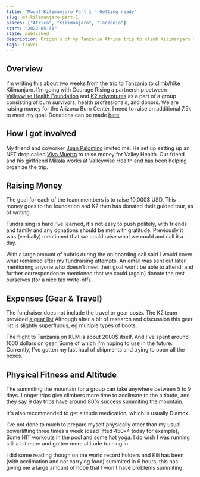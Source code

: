 ```yaml
---
title: "Mount Kilimanjaro Part 1 - Getting ready"
slug: mt-kilimanjaro-part-1
places: ["Africa", "Kilimanjaro", "Tanzania"]
start: "2022-05-31"
state: published
description: Origin's of my Tanzania Africa trip to climb Kilimanjaro to raise funds for the Arizona Burn center.
tags: travel
---
```


## Overview

I'm writing this about two weeks from the trip to Tanzania to climb/hike
Kilimanjaro. I'm going with Courage Rising a partnership
between [Valleywise Health Foundation](http://valleywisehealthfoundation.org)
and [K2 adventures](https://k2adventuretravel.com) as a part of a group
consisting of burn survivors, health professionals, and donors. We are raising
money for the Arizona Burn Center, I need to raise an additional 7.5k to meet my
goal. Donations can be
made [here](https://secure.givelively.org/donate/valleywise-health-foundation/courage-rising/nicholas-romero-2)

## How I got involved

My friend and coworker [Juan Palomino](https://twitter.com/JuanForTheMoney)
invited me. He set up setting up an NFT drop
called [Viva Muerto](https://www.vivamuertos.com) to raise money for Valley
Health. Our friend and his girlfriend Mikala works at Valleywise Health and has
been helping organize the trip.

## Raising Money

The goal for each of the team members is to raise 10,000$ USD. This money goes
to the foundation and K2 then has donated their guided tour, as of writing.

Fundraising is hard I've learned, it's not easy to push politely, with friends
and family and any donations should be met with gratitude. Previously it was
(verbally) mentioned that we could raise what we could and call it a day.

With a large amount of hubris during the on boarding call said I would cover
what remained after my fundraising attempts. An email was sent out later
mentioning anyone who doesn't meet their goal won't be able to attend, and
further correspondence mentioned that we could (again) donate the rest
ourselves (for a nice tax write-off).

## Expenses (Gear & Travel)

The fundraiser does not include the travel or gear costs. The K2 team
provided [a gear list](http://valleywisehealthfoundation.org/wp-content/uploads/20…)
Although after a bit of research and discussion this gear list is slightly
superfluous, eg multiple types of boots.

The flight to Tanzania on KLM is about 2000$ itself. And I've spent around 1000
dollars on gear. Some of which I'm hoping to use in the future. Currently, I've
gotten my last haul of shipments and trying to open all the boxes.

## Physical Fitness and Altitude

The summiting the mountain for a group can take anywhere between 5 to 9 days.
Longer trips give climbers more time to acclimate to the altitude, and they say
9 day trips have around 80% success summiting the mountain.

It's also recommended to get altitude medication, which is usually Diamox.

I've not done to much to prepare myself physically other than my usual
powerlifting three times a week (dead lifted 450x4 today for example), Some HIT
workouts in the pool and some hot yoga. I do wish I was running still a bit more
and gotten more altitude training in.

I did some reading though on the world record holders and Kili has been (with
acclimation and not carrying food) summited in 6 hours, this has giving me a large amount
of hope that I won't have problems summiting.

